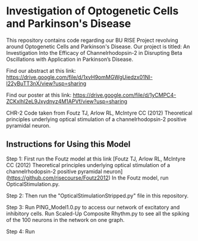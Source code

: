 # Investigation of Optogenetic Cells and Parkinson's Disease
 This repository contains code regarding our BU RISE Project revolving around Optogenetic Cells and Parkinson's Disease. Our project is titled: An Investigation Into the Efficacy of Channelrhodopsin-2 in Disrupting Beta Oscillations with Application in Parkinson’s Disease.
 
Find our abstract at this link: https://drive.google.com/file/d/1xvH9omMGWgUiedzx01NI-l22yBuTT3nX/view?usp=sharing
 
 
Find our poster at this link: https://drive.google.com/file/d/1yCMPC4-ZCKxlhl2eL9Jxydnyz4M1APVf/view?usp=sharing


CHR-2 Code taken from Foutz TJ, Arlow RL, McIntyre CC (2012) Theoretical principles underlying optical stimulation of a channelrhodopsin-2 positive pyramidal neuron.


## Instructions for Using this Model
Step 1:
First run the Foutz model at this link [Foutz TJ, Arlow RL, McIntyre CC (2012) Theoretical principles underlying optical stimulation of a channelrhodopsin-2 positive pyramidal neuron] (https://github.com/risecourse/Foutz2012)
In the Foutz model, run OpticalStimulation.py.

Step 2:
Then run the "OpticalStimulationStripped.py" file in this repository.

Step 3:
Run PING_Model1.0.py to access our network of excitatory and inhibitory cells. Run Scaled-Up Composite Rhythm.py to see all the spiking of the 100 neurons in the network on one graph.

Step 4:
Run 

